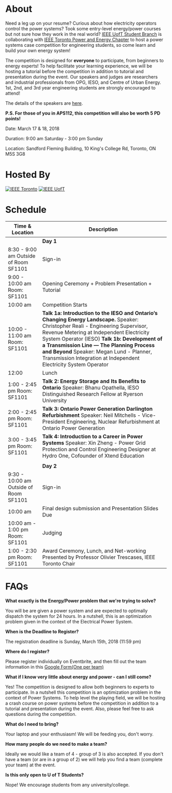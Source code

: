 # About

Need a leg up on your resume? Curious about how electricity operators control the power systems? Took some entry-level energy/power courses but not sure how they work in the real world? [IEEE UofT Student Branch](http://ieee.utoronto.ca/index.html) is collaborating with [IEEE Toronto Power and Energy Chapter](http://toronto.ieee.ca/category/events/power-energy/) to host a power systems case competition for engineering students, so come learn and build your own energy system!

The competition is designed for **everyone** to participate, from beginners to energy experts! To help facilitate your learning experience, we will be hosting a tutorial before the competition in addition to tutorial and presentation during the event. Our speakers and judges are researchers and industrial professionals from OPG, IESO, and Centre of Urban Energy. 1st, 2nd, and 3rd year engineering students are strongly encouraged to attend!

The details of the speakers are [here](speakers.html).

**P.S. For those of you in APS112, this competition will also be worth 5 PD points!**

Date: March 17 & 18, 2018

Duration: 9:00 am Saturday - 3:00 pm Sunday

Location: Sandford Fleming Building, 10 King's College Rd, Toronto, ON M5S 3G8

# Hosted By

[![IEEE Toronto](http://sites.ieee.org/toronto/files/2017/04/Logo_Banner_2.png)](http://toronto.ieee.ca/)
[![IEEE UofT](http://ieee.utoronto.ca/img/logo.png)](http://ieee.utoronto.ca)

# Schedule

| Time & Location                                 | Description                                                  |
| --------------------------------------- | ------------------------------------------------------------ |
|                                         | **Day 1**                                                    |
| 8:30 - 9:00 am  Outside of Room SF1101  | Sign-in                                                      |
| 9:00 - 10:00 am  Room: SF1101           | Opening Ceremony + Problem Presentation + Tutorial           |
| 10:00 am                                | Competition Starts                                           |
| 10:00 - 11:00 am  Room: SF1101          | **Talk 1a: Introduction to the IESO and  Ontario’s Changing Energy Landscape.**  Speaker: Christopher Reali - Engineering Supervisor,  Revenue Metering at Independent Electricity System Operator (IESO)     **Talk 1b: Development of a Transmission Line —  The Planning Process and Beyond**  Speaker: Megan Lund - Planner, Transmission  Integration at Independent Electricity System Operator |
| 12:00                                   | Lunch                                                        |
| 1:00 - 2:45 pm  Room: SF1101            | **Talk 2: Energy Storage and Its Benefits to  Ontario**  Speaker: Bhanu Opathella, IESO Distinguished  Research Fellow at Ryerson University |
| 2:00 - 2:45 pm  Room: SF1101            | **Talk 3: Ontario Power Generation Darlington  Refurbishment**   Speaker: Neil  Mitchells - Vice-President Engineering, Nuclear Refurbishment at Ontario  Power Generation |
| 3:00 - 3:45 pm  Room: SF1101            | **Talk 4: Introduction to a Career in Power  Systems**  Speaker: Xin Zheng - Power Grid Protection and  Control Engineering Designer at Hydro One, Cofounder of Xtend Education |
|                                    |                                                    |
|                                         | **Day 2**                                                    |
| 9:30 - 10:00 am  Outside of Room SF1101 | Sign-in                                                      |
| 10:00 am                                | Final design submission and Presentation  Slides Due         |
| 10:00 am - 1:00 pm  Room: SF1101        | Judging                                                      |
| 1:00 - 2:30 pm  Room: SF1101            | Award Ceremony, Lunch, and Net-working  Presented by Professor Olivier Trescases, IEEE  Toronto Chair |

# FAQs

**What exactly is the Energy/Power problem that we're trying to solve?**

You will be are given a power system and are expected to optimally dispatch the system for 24 hours. In a nutshell, this is an optimization problem given in the context of the Electrical Power System. 
<!-- [sneak peak here] -->

**When is the Deadline to Register?**

The registration deadline is Sunday, March 15th, 2018 (11:59 pm)

**Where do I register?**

Please register individually on Eventbrite, and then fill out the team information in this [Google Form(One per team)](https://goo.gl/forms/Nu2lDHuGERVttqHm2)


**What if I know very little about energy and power - can I still come?**

Yes! The competition is designed to allow both beginners to experts to participate. In a nutshell this competition is an optimization problem in the context of Power Systems. To help level the playing field, we will be hosting a crash course on power systems before the competition in addition to a tutorial and presentation during the event. Also, please feel free to ask questions during the competition.

**What do I need to bring?**

Your laptop and your enthusiasm! We will be feeding you, don't worry.

**How many people do we need to make a team?**

Ideally we would like a team of 4 - group of 3 is also accepted. If you don't have a team (or are in a group of 2) we will help you find a team (complete your team) at the event. 

**Is this only open to U of T Students?**

Nope! We encourage students from any university/college.